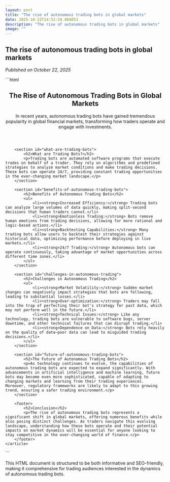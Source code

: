 ```yaml
---
layout: post
title: "The rise of autonomous trading bots in global markets"
date: 2025-10-22T14:53:19.884053
description: "The rise of autonomous trading bots in global markets"
image: ""
---
```


<!-- Google Analytics -->
<script async src="https://www.googletagmanager.com/gtag/js?id=G-33MQNED7W8"></script>
<script>
window.dataLayer = window.dataLayer || [];
function gtag(){dataLayer.push(arguments);}
gtag('js', new Date());
gtag('config', 'G-33MQNED7W8');
</script>

<h2>The rise of autonomous trading bots in global markets</h2>
<p><i>Published on October 22, 2025</i></p>
```html
<!DOCTYPE html>
<html lang="en">
<head>
    <meta charset="UTF-8">
    <meta name="viewport" content="width=device-width, initial-scale=1.0">
    <meta name="description" content="Explore the rise of autonomous trading bots in global markets, their benefits, challenges, and the future of automated trading.">
    <title>The Rise of Autonomous Trading Bots in Global Markets</title>
    <link rel="stylesheet" href="styles.css">
</head>
<body>
    <article>
        <header>
            <h1>The Rise of Autonomous Trading Bots in Global Markets</h1>
            <p>In recent years, autonomous trading bots have gained tremendous popularity in global financial markets, transforming how traders operate and engage with investments.</p>
        </header>

        <section id="what-are-trading-bots">
            <h2>What are Trading Bots?</h2>
            <p>Trading bots are automated software programs that execute trades on behalf of a trader. They rely on algorithms and predefined strategies to analyze market conditions and make trading decisions. These bots can operate 24/7, providing constant trading opportunities in the ever-changing market landscape.</p>
        </section>

        <section id="benefits-of-autonomous-trading-bots">
            <h2>Benefits of Autonomous Trading Bots</h2>
            <ul>
                <li><strong>Increased Efficiency:</strong> Trading bots can analyze large volumes of data quickly, making split-second decisions that human traders cannot.</li>
                <li><strong>Emotionless Trading:</strong> Bots remove human emotions from trading decisions, allowing for more rational and logic-based actions.</li>
                <li><strong>Backtesting Capabilities:</strong> Many trading bots allow users to backtest their strategies against historical data, optimizing performance before deploying in live markets.</li>
                <li><strong>24/7 Trading:</strong> Autonomous bots can operate continuously, taking advantage of market opportunities across different time zones.</li>
            </ul>
        </section>

        <section id="challenges-in-autonomous-trading">
            <h2>Challenges in Autonomous Trading</h2>
            <ul>
                <li><strong>Market Volatility:</strong> Sudden market changes can negatively impact strategies that bots are following, leading to substantial losses.</li>
                <li><strong>Over-optimization:</strong> Traders may fall into the trap of perfecting their bot's strategy for past data, which may not perform well in the future.</li>
                <li><strong>Technical Issues:</strong> Like any technology, trading bots are vulnerable to software bugs, server downtime, and other technical failures that can disrupt trading.</li>
                <li><strong>Dependence on Data:</strong> Bots rely heavily on the quality of data—poor data can lead to misguided trading decisions.</li>
            </ul>
        </section>

        <section id="future-of-autonomous-trading-bots">
            <h2>The Future of Autonomous Trading Bots</h2>
            <p>As technology continues to evolve, the capabilities of autonomous trading bots are expected to expand significantly. With advancements in artificial intelligence and machine learning, future bots may become even more sophisticated, capable of adapting to changing markets and learning from their trading experiences. Moreover, regulatory frameworks are likely to adapt to this growing trend, ensuring a safer trading environment.</p>
        </section>

        <footer>
            <h2>Conclusion</h2>
            <p>The rise of autonomous trading bots represents a significant shift in global markets, offering numerous benefits while also posing distinct challenges. As traders navigate this evolving landscape, understanding how these bots operate and their potential impacts on market dynamics will be essential for anyone looking to stay competitive in the ever-changing world of finance.</p>
        </footer>
    </article>
</body>
</html>
``` 

This HTML document is structured to be both informative and SEO-friendly, making it comprehensive for trading audiences interested in the dynamics of autonomous trading bots.

<!-- Ad Script -->
<script async="async" data-cfasync="false" src="//pl27891709.effectivegatecpm.com/4955a0184593e15cf0c89752f04aab3a/invoke.js"></script>
<div id="container-4955a0184593e15cf0c89752f04aab3a"></div>